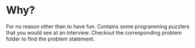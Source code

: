 Why?
====

For no reason other than to have fun. Contains some programming puzzlers that you would see at an interview.
Checkout the corresponding problem folder to find the problem statement.
